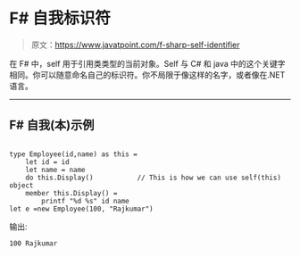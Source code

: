 # F# 自我标识符

> 原文：<https://www.javatpoint.com/f-sharp-self-identifier>

在 F# 中，self 用于引用类类型的当前对象。Self 与 C# 和 java 中的这个关键字相同。你可以随意命名自己的标识符。你不局限于像这样的名字，或者像在.NET 语言。

* * *

## F# 自我(本)示例

```

type Employee(id,name) as this =
    let id = id
    let name = name
    do this.Display()   		// This is how we can use self(this) object
    member this.Display() =
        printf "%d %s" id name
let e =new Employee(100, "Rajkumar")

```

输出:

```
100 Rajkumar

```